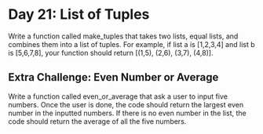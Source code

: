 # Day 21: List of Tuples
Write a function called make_tuples that takes two lists,
equal lists, and combines them into a list of tuples. For
example, if list a is [1,2,3,4] and list b is [5,6,7,8], your
function should return [(1,5), (2,6), (3,7), (4,8)].

## Extra Challenge: Even Number or Average
Write a function called even_or_average that ask a user to
input five numbers. Once the user is done, the code should
return the largest even number in the inputted numbers. If
there is no even number in the list, the code should return the
average of all the five numbers.